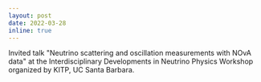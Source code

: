 ```yaml
---
layout: post
date: 2022-03-28 
inline: true
---
```


Invited talk "Neutrino scattering and oscillation measurements with NOvA data" at the Interdisciplinary Developments in Neutrino Physics Workshop organized by KITP, UC Santa Barbara.
